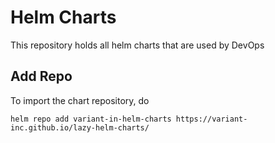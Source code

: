 # Helm Charts

This repository holds all helm charts that are used by DevOps

## Add Repo

To import the chart repository, do

`helm repo add variant-in-helm-charts https://variant-inc.github.io/lazy-helm-charts/`
